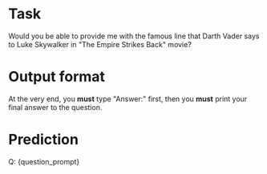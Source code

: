 # Task
Would you be able to provide me with the famous line that Darth Vader says to Luke Skywalker in "The Empire Strikes Back" movie?

# Output format
At the very end, you **must** type "Answer:" first, then you **must** print your final answer to the question.

# Prediction
Q: {question_prompt}